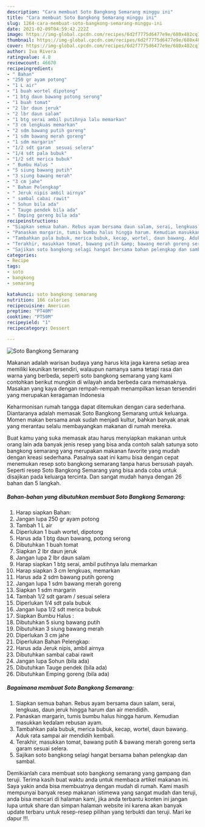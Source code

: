 ```yaml
---
description: "Cara membuat Soto Bangkong Semarang minggu ini"
title: "Cara membuat Soto Bangkong Semarang minggu ini"
slug: 1264-cara-membuat-soto-bangkong-semarang-minggu-ini
date: 2021-02-09T04:59:42.222Z
image: https://img-global.cpcdn.com/recipes/6d2f7775d6477e9e/680x482cq70/soto-bangkong-semarang-foto-resep-utama.jpg
thumbnail: https://img-global.cpcdn.com/recipes/6d2f7775d6477e9e/680x482cq70/soto-bangkong-semarang-foto-resep-utama.jpg
cover: https://img-global.cpcdn.com/recipes/6d2f7775d6477e9e/680x482cq70/soto-bangkong-semarang-foto-resep-utama.jpg
author: Iva Rivera
ratingvalue: 4.8
reviewcount: 46670
recipeingredient:
- " Bahan"
- "250 gr ayam potong"
- "1 L air"
- "1 buah wortel dipotong"
- "1 btg daun bawang potong serong"
- "1 buah tomat"
- "2 lbr daun jeruk"
- "2 lbr daun salam"
- "1 btg serai ambil putihnya lalu memarkan"
- "3 cm lengkuas memarkan"
- "2 sdm bawang putih goreng"
- "1 sdm bawang merah goreng"
- "1 sdm margarin"
- "1/2 sdt garam  sesuai selera"
- "1/4 sdt pala bubuk"
- "1/2 sdt merica bubuk"
- " Bumbu Halus "
- "5 siung bawang putih"
- "3 siung bawang merah"
- "3 cm jahe"
- " Bahan Pelengkap"
- " Jeruk nipis ambil airnya"
- " sambal cabai rawit"
- " Sohun bila ada"
- " Tauge pendek bila ada"
- " Emping goreng bila ada"
recipeinstructions:
- "Siapkan semua bahan. Rebus ayam bersama daun salam, serai, lengkuas, daun jeruk hingga harum dan air mendidih."
- "Panaskan margarin, tumis bumbu halus hingga harum. Kemudian masukkan kedalam rebusan ayam."
- "Tambahkan pala bubuk, merica bubuk, kecap, wortel, daun bawang. Aduk rata sampai air mendidih kembali."
- "Terakhir, masukkan tomat, bawang putih &amp; bawang merah goreng serta garam sesuai selera."
- "Sajikan soto bangkong selagi hangat bersama bahan pelengkap dan sambal."
categories:
- Recipe
tags:
- soto
- bangkong
- semarang

katakunci: soto bangkong semarang 
nutrition: 166 calories
recipecuisine: American
preptime: "PT40M"
cooktime: "PT50M"
recipeyield: "1"
recipecategory: Dessert

---
```



![Soto Bangkong Semarang](https://img-global.cpcdn.com/recipes/6d2f7775d6477e9e/680x482cq70/soto-bangkong-semarang-foto-resep-utama.jpg)

Makanan adalah warisan budaya yang harus kita jaga karena setiap area memiliki keunikan tersendiri, walaupun namanya sama tetapi rasa dan warna yang berbeda, seperti soto bangkong semarang yang kami contohkan berikut mungkin di wilayah anda berbeda cara memasaknya. Masakan yang kaya dengan rempah-rempah menampilkan kesan tersendiri yang merupakan keragaman Indonesia



Keharmonisan rumah tangga dapat ditemukan dengan cara sederhana. Diantaranya adalah memasak Soto Bangkong Semarang untuk keluarga. Momen makan bersama anak sudah menjadi kultur, bahkan banyak anak yang merantau selalu membayangkan makanan di rumah mereka.

Buat kamu yang suka memasak atau harus menyiapkan makanan untuk orang lain ada banyak jenis resep yang bisa anda contoh salah satunya soto bangkong semarang yang merupakan makanan favorite yang mudah dengan kreasi sederhana. Pasalnya saat ini kamu bisa dengan cepat menemukan resep soto bangkong semarang tanpa harus bersusah payah.
Seperti resep Soto Bangkong Semarang yang bisa anda coba untuk disajikan pada keluarga tercinta. Dan sangat mudah hanya dengan 26 bahan dan 5 langkah.


<!--inarticleads1-->

##### Bahan-bahan yang dibutuhkan membuat Soto Bangkong Semarang:

1. Harap siapkan  Bahan:
1. Jangan lupa 250 gr ayam potong
1. Tambah 1 L air
1. Diperlukan 1 buah wortel, dipotong
1. Harus ada 1 btg daun bawang, potong serong
1. Dibutuhkan 1 buah tomat
1. Siapkan 2 lbr daun jeruk
1. Jangan lupa 2 lbr daun salam
1. Harap siapkan 1 btg serai, ambil putihnya lalu memarkan
1. Harap siapkan 3 cm lengkuas, memarkan
1. Harus ada 2 sdm bawang putih goreng
1. Jangan lupa 1 sdm bawang merah goreng
1. Siapkan 1 sdm margarin
1. Tambah 1/2 sdt garam / sesuai selera
1. Diperlukan 1/4 sdt pala bubuk
1. Jangan lupa 1/2 sdt merica bubuk
1. Siapkan  Bumbu Halus :
1. Dibutuhkan 5 siung bawang putih
1. Dibutuhkan 3 siung bawang merah
1. Diperlukan 3 cm jahe
1. Diperlukan  Bahan Pelengkap:
1. Harus ada  Jeruk nipis, ambil airnya
1. Dibutuhkan  sambal cabai rawit
1. Jangan lupa  Sohun (bila ada)
1. Dibutuhkan  Tauge pendek (bila ada)
1. Dibutuhkan  Emping goreng (bila ada)




<!--inarticleads2-->

##### Bagaimana membuat  Soto Bangkong Semarang:

1. Siapkan semua bahan. Rebus ayam bersama daun salam, serai, lengkuas, daun jeruk hingga harum dan air mendidih.
1. Panaskan margarin, tumis bumbu halus hingga harum. Kemudian masukkan kedalam rebusan ayam.
1. Tambahkan pala bubuk, merica bubuk, kecap, wortel, daun bawang. Aduk rata sampai air mendidih kembali.
1. Terakhir, masukkan tomat, bawang putih &amp; bawang merah goreng serta garam sesuai selera.
1. Sajikan soto bangkong selagi hangat bersama bahan pelengkap dan sambal.




Demikianlah cara membuat soto bangkong semarang yang gampang dan teruji. Terima kasih buat waktu anda untuk membaca artikel makanan ini. Saya yakin anda bisa membuatnya dengan mudah di rumah. Kami masih mempunyai banyak resep makanan istimewa yang sangat mudah dan teruji, anda bisa mencari di halaman kami, jika anda terbantu konten ini jangan lupa untuk share dan simpan halaman website ini karena akan banyak update terbaru untuk resep-resep pilihan yang terbukti dan teruji. Mari ke dapur !!!. 
